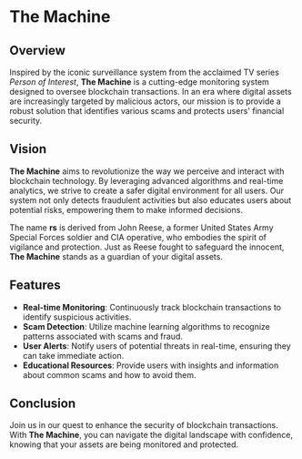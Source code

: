 # The Machine

## Overview

Inspired by the iconic surveillance system from the acclaimed TV series *Person of Interest*, **The Machine** is a cutting-edge monitoring system designed to oversee blockchain transactions. In an era where digital assets are increasingly targeted by malicious actors, our mission is to provide a robust solution that identifies various scams and protects users' financial security.

## Vision

**The Machine** aims to revolutionize the way we perceive and interact with blockchain technology. By leveraging advanced algorithms and real-time analytics, we strive to create a safer digital environment for all users. Our system not only detects fraudulent activities but also educates users about potential risks, empowering them to make informed decisions.

The name **rs** is derived from John Reese, a former United States Army Special Forces soldier and CIA operative, who embodies the spirit of vigilance and protection. Just as Reese fought to safeguard the innocent, **The Machine** stands as a guardian of your digital assets.

## Features

- **Real-time Monitoring**: Continuously track blockchain transactions to identify suspicious activities.
- **Scam Detection**: Utilize machine learning algorithms to recognize patterns associated with scams and fraud.
- **User Alerts**: Notify users of potential threats in real-time, ensuring they can take immediate action.
- **Educational Resources**: Provide users with insights and information about common scams and how to avoid them.

## Conclusion

Join us in our quest to enhance the security of blockchain transactions. With **The Machine**, you can navigate the digital landscape with confidence, knowing that your assets are being monitored and protected.